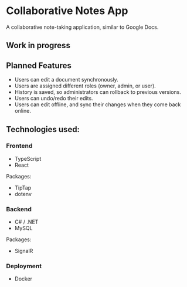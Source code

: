 # Collaborative Notes App

A collaborative note-taking application, similar to Google Docs.

## Work in progress

## Planned Features

- Users can edit a document synchronously.
- Users are assigned different roles (owner, admin, or user).
- History is saved, so administrators can rollback to previous versions.
- Users can undo/redo their edits.
- Users can edit offline, and sync their changes when they come back online.

## Technologies used:

### Frontend

- TypeScript
- React

Packages:
- TipTap
- dotenv

### Backend

- C# / .NET
- MySQL

Packages:
- SignalR

### Deployment

- Docker
